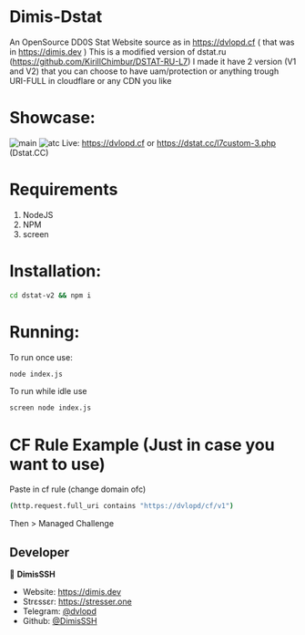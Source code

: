 # Dimis-Dstat
An OpenSource DD0S Stat Website source as in https://dvlopd.cf ( that was in https://dimis.dev )
This is a modified version of dstat.ru (https://github.com/KirillChimbur/DSTAT-RU-L7)
I made it have 2 version (V1 and V2) that you can choose to have uam/protection or anything trough URI-FULL in cloudflare or any CDN you like


# Showcase: 
![main](https://cdn.discordapp.com/attachments/1016020585979056151/1030469749156614195/d_img1.PNG)
![atc](https://cdn.discordapp.com/attachments/1016020585979056151/1030469749504741376/d_img2.PNG)
Live: https://dvlopd.cf or https://dstat.cc/l7custom-3.php (Dstat.CC)

# Requirements
1. NodeJS
2. NPM
3. screen


# Installation:
```sh
cd dstat-v2 && npm i
```

# Running:

To run once use:
```sh
node index.js
```

To run while idle use
```sh
screen node index.js
```

# CF Rule Example (Just in case you want to use)
Paste in cf rule (change domain ofc)
```sh
(http.request.full_uri contains "https://dvlopd/cf/v1")
```
Then > Managed Challenge


## Developer

👤 **DimisSSH**

- Website: https://dimis.dev
- Strεssεr: https://stresser.one
- Telegram: [@dvlopd](https://t.me/dvlopd)
- Github: [@DimisSSH](https://github.com/DimisSSH)
